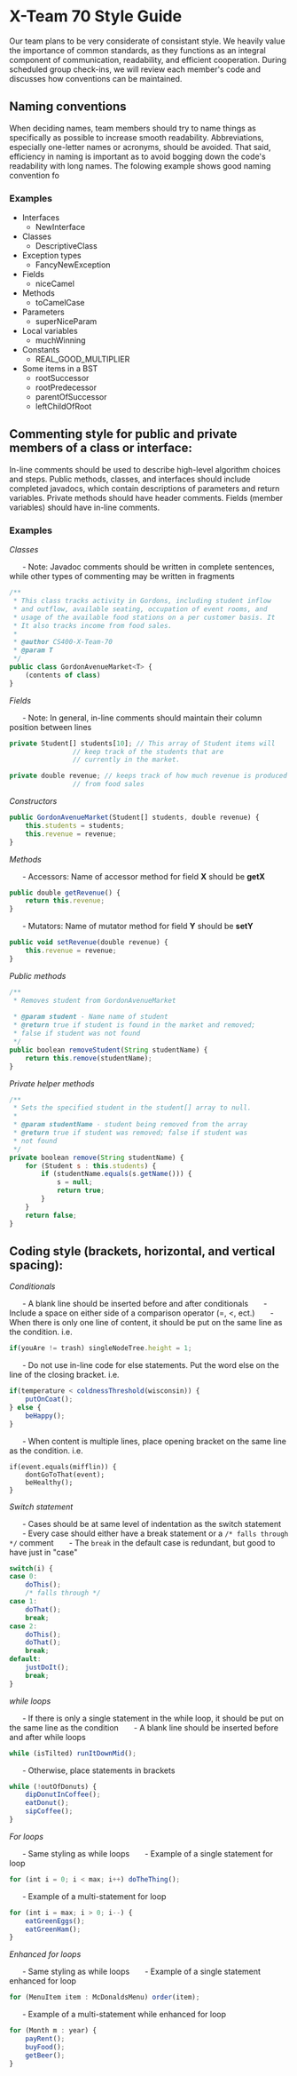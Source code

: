 # X-Team 70 Style Guide

Our team plans to be very considerate of consistant style. We heavily value the importance of common standards, as they functions as an integral component of communication, readability, and efficient cooperation. During scheduled group check-ins, we will review each member's code and discusses how conventions can be maintained.

## Naming conventions

When deciding names, team members should try to name things as specifically as possible to increase smooth readability. Abbreviations, especially one-letter names or acronyms, should be avoided. That said, efficiency in naming is important as to avoid bogging down the code's readability with long names. The folowing example shows good naming convention fo

### Examples
* Interfaces
    - NewInterface
* Classes
    - DescriptiveClass
* Exception types
    - FancyNewException
* Fields
    - niceCamel
* Methods
    - toCamelCase
* Parameters
    - superNiceParam
* Local variables
    - muchWinning
* Constants
    - REAL_GOOD_MULTIPLIER
* Some items in a BST
    * rootSuccessor
    * rootPredecessor
    * parentOfSuccessor 
    * leftChildOfRoot

## Commenting style for public and private members of a class or interface:

In-line comments should be used to describe high-level algorithm choices and steps. Public methods, classes, and interfaces should include completed javadocs, which contain descriptions of parameters and return variables. Private methods should have header comments. Fields (member variables) should have in-line comments. 

### Examples

  *Classes*  
  
&nbsp;&nbsp;&nbsp;&nbsp;&nbsp;&nbsp;- Note: Javadoc comments should be written in complete sentences, while other types of commenting may be written in fragments
  

```javascript
/**
 * This class tracks activity in Gordons, including student inflow
 * and outflow, available seating, occupation of event rooms, and
 * usage of the available food stations on a per customer basis. It
 * It also tracks income from food sales.
 *
 * @author CS400-X-Team-70
 * @param T
 */
public class GordonAvenueMarket<T> {
	(contents of class)
}
```
*Fields*

&nbsp;&nbsp;&nbsp;&nbsp;&nbsp;&nbsp;- Note: In general, in-line comments should maintain their column position between lines
```javascript
private Student[] students[10]; // This array of Student items will 
				// keep track of the students that are
				// currently in the market.

private double revenue; // keeps track of how much revenue is produced 
		        // from food sales
```
*Constructors*
```javascript
public GordonAvenueMarket(Student[] students, double revenue) {
	this.students = students;
	this.revenue = revenue;
}
```
*Methods*
    
&nbsp;&nbsp;&nbsp;&nbsp;&nbsp;&nbsp;- Accessors: Name of accessor method for field **X** should be **getX**
```javascript
public double getRevenue() {
	return this.revenue;
}
```
&nbsp;&nbsp;&nbsp;&nbsp;&nbsp;&nbsp;- Mutators: Name of mutator method for field **Y** should be **setY**
```javascript
public void setRevenue(double revenue) {
	this.revenue = revenue;
}
```
*Public methods*
```javascript
/** 
 * Removes student from GordonAvenueMarket
 
 * @param student - Name name of student
 * @return true if student is found in the market and removed; 
 * false if student was not found
 */
public boolean removeStudent(String studentName) {
	return this.remove(studentName);
}
```
*Private helper methods*
```javascript
/**
 * Sets the specified student in the student[] array to null.
 *
 * @param studentName - student being removed from the array
 * @return true if student was removed; false if student was
 * not found
 */
private boolean remove(String studentName) {
	for (Student s : this.students) {
		if (studentName.equals(s.getName())) {
			s = null;
			return true;
		}
	}
	return false;
}
```
## Coding style (brackets, horizontal, and vertical spacing):
*Conditionals*

&nbsp;&nbsp;&nbsp;&nbsp;&nbsp;&nbsp;- A blank line should be inserted before and after conditionals
&nbsp;&nbsp;&nbsp;&nbsp;&nbsp;&nbsp;- Include a space on either side of a comparison operator (=, <, ect.)
&nbsp;&nbsp;&nbsp;&nbsp;&nbsp;&nbsp;- When there is only one line of content, it should be put on the same line as the condition. i.e.
```javascript
if(youAre != trash) singleNodeTree.height = 1;
```
&nbsp;&nbsp;&nbsp;&nbsp;&nbsp;&nbsp;- Do not use in-line code for else statements. Put the word else on the line of the closing bracket. i.e.
```javascript
if(temperature < coldnessThreshold(wisconsin)) {
	putOnCoat();
} else {
	beHappy();
}
```
&nbsp;&nbsp;&nbsp;&nbsp;&nbsp;&nbsp;- When content is multiple lines, place opening bracket on the same line as the condition. i.e.
```
if(event.equals(mifflin)) {
	dontGoToThat(event);
	beHealthy();
}
```
*Switch statement*

&nbsp;&nbsp;&nbsp;&nbsp;&nbsp;&nbsp;- Cases should be at same level of indentation as the switch statement
&nbsp;&nbsp;&nbsp;&nbsp;&nbsp;&nbsp;- Every case should either have a break statement or a `/* falls through */` comment
&nbsp;&nbsp;&nbsp;&nbsp;&nbsp;&nbsp;- The `break` in the default case is redundant, but good to have just in "case"
```javascript
switch(i) {
case 0:
	doThis();
	/* falls through */
case 1:
	doThat();
	break;
case 2:
	doThis();
	doThat();
	break;
default:
	justDoIt();
	break;
}
```
*while loops*

&nbsp;&nbsp;&nbsp;&nbsp;&nbsp;&nbsp;- If there is only a single statement in the while loop, it should be put on the same line as the condition
&nbsp;&nbsp;&nbsp;&nbsp;&nbsp;&nbsp;- A blank line should be inserted before and after while loops
```javascript
while (isTilted) runItDownMid();
```
&nbsp;&nbsp;&nbsp;&nbsp;&nbsp;&nbsp;- Otherwise, place statements in brackets
```javascript
while (!outOfDonuts) {
	dipDonutInCoffee();
	eatDonut();
	sipCoffee();
}
```	
*For loops*

&nbsp;&nbsp;&nbsp;&nbsp;&nbsp;&nbsp;- Same styling as while loops
&nbsp;&nbsp;&nbsp;&nbsp;&nbsp;&nbsp;- Example of a single statement for loop
```javascript
for (int i = 0; i < max; i++) doTheThing();
```
&nbsp;&nbsp;&nbsp;&nbsp;&nbsp;&nbsp;- Example of a multi-statement for loop
```javascript
for (int i = max; i > 0; i--) {
	eatGreenEggs();
	eatGreenHam();
}
```
*Enhanced for loops*
  
&nbsp;&nbsp;&nbsp;&nbsp;&nbsp;&nbsp;- Same styling as while loops
&nbsp;&nbsp;&nbsp;&nbsp;&nbsp;&nbsp;- Example of a single statement enhanced for loop
```javascript
for (MenuItem item : McDonaldsMenu) order(item);
```
&nbsp;&nbsp;&nbsp;&nbsp;&nbsp;&nbsp;- Example of a multi-statement while enhanced for loop
```javascript
for (Month m : year) {
	payRent();
	buyFood();
	getBeer();
}
```
